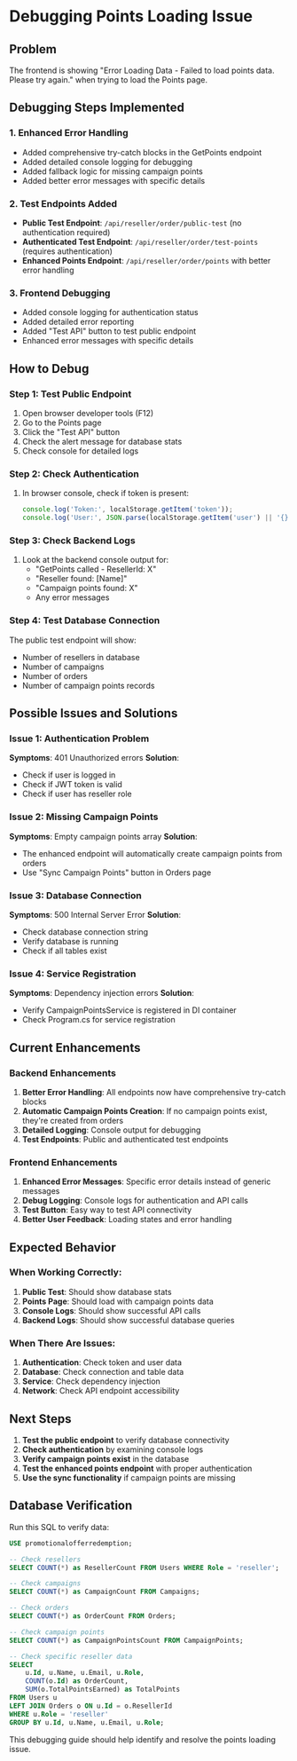 # Debugging Points Loading Issue

## Problem
The frontend is showing "Error Loading Data - Failed to load points data. Please try again." when trying to load the Points page.

## Debugging Steps Implemented

### 1. Enhanced Error Handling
- Added comprehensive try-catch blocks in the GetPoints endpoint
- Added detailed console logging for debugging
- Added fallback logic for missing campaign points
- Added better error messages with specific details

### 2. Test Endpoints Added
- **Public Test Endpoint**: `/api/reseller/order/public-test` (no authentication required)
- **Authenticated Test Endpoint**: `/api/reseller/order/test-points` (requires authentication)
- **Enhanced Points Endpoint**: `/api/reseller/order/points` with better error handling

### 3. Frontend Debugging
- Added console logging for authentication status
- Added detailed error reporting
- Added "Test API" button to test public endpoint
- Enhanced error messages with specific details

## How to Debug

### Step 1: Test Public Endpoint
1. Open browser developer tools (F12)
2. Go to the Points page
3. Click the "Test API" button
4. Check the alert message for database stats
5. Check console for detailed logs

### Step 2: Check Authentication
1. In browser console, check if token is present:
   ```javascript
   console.log('Token:', localStorage.getItem('token'));
   console.log('User:', JSON.parse(localStorage.getItem('user') || '{}'));
   ```

### Step 3: Check Backend Logs
1. Look at the backend console output for:
   - "GetPoints called - ResellerId: X"
   - "Reseller found: [Name]"
   - "Campaign points found: X"
   - Any error messages

### Step 4: Test Database Connection
The public test endpoint will show:
- Number of resellers in database
- Number of campaigns
- Number of orders
- Number of campaign points records

## Possible Issues and Solutions

### Issue 1: Authentication Problem
**Symptoms**: 401 Unauthorized errors
**Solution**: 
- Check if user is logged in
- Check if JWT token is valid
- Check if user has reseller role

### Issue 2: Missing Campaign Points
**Symptoms**: Empty campaign points array
**Solution**: 
- The enhanced endpoint will automatically create campaign points from orders
- Use "Sync Campaign Points" button in Orders page

### Issue 3: Database Connection
**Symptoms**: 500 Internal Server Error
**Solution**:
- Check database connection string
- Verify database is running
- Check if all tables exist

### Issue 4: Service Registration
**Symptoms**: Dependency injection errors
**Solution**:
- Verify CampaignPointsService is registered in DI container
- Check Program.cs for service registration

## Current Enhancements

### Backend Enhancements
1. **Better Error Handling**: All endpoints now have comprehensive try-catch blocks
2. **Automatic Campaign Points Creation**: If no campaign points exist, they're created from orders
3. **Detailed Logging**: Console output for debugging
4. **Test Endpoints**: Public and authenticated test endpoints

### Frontend Enhancements
1. **Enhanced Error Messages**: Specific error details instead of generic messages
2. **Debug Logging**: Console logs for authentication and API calls
3. **Test Button**: Easy way to test API connectivity
4. **Better User Feedback**: Loading states and error handling

## Expected Behavior

### When Working Correctly:
1. **Public Test**: Should show database stats
2. **Points Page**: Should load with campaign points data
3. **Console Logs**: Should show successful API calls
4. **Backend Logs**: Should show successful database queries

### When There Are Issues:
1. **Authentication**: Check token and user data
2. **Database**: Check connection and table data
3. **Service**: Check dependency injection
4. **Network**: Check API endpoint accessibility

## Next Steps

1. **Test the public endpoint** to verify database connectivity
2. **Check authentication** by examining console logs
3. **Verify campaign points exist** in the database
4. **Test the enhanced points endpoint** with proper authentication
5. **Use the sync functionality** if campaign points are missing

## Database Verification

Run this SQL to verify data:
```sql
USE promotionalofferredemption;

-- Check resellers
SELECT COUNT(*) as ResellerCount FROM Users WHERE Role = 'reseller';

-- Check campaigns
SELECT COUNT(*) as CampaignCount FROM Campaigns;

-- Check orders
SELECT COUNT(*) as OrderCount FROM Orders;

-- Check campaign points
SELECT COUNT(*) as CampaignPointsCount FROM CampaignPoints;

-- Check specific reseller data
SELECT 
    u.Id, u.Name, u.Email, u.Role,
    COUNT(o.Id) as OrderCount,
    SUM(o.TotalPointsEarned) as TotalPoints
FROM Users u
LEFT JOIN Orders o ON u.Id = o.ResellerId
WHERE u.Role = 'reseller'
GROUP BY u.Id, u.Name, u.Email, u.Role;
```

This debugging guide should help identify and resolve the points loading issue. 